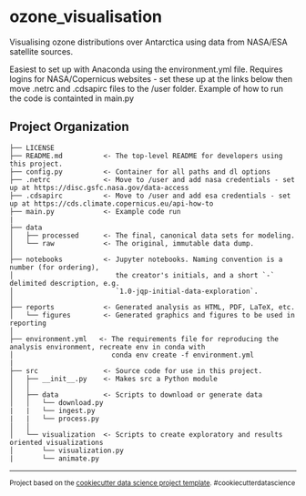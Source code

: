 ozone_visualisation
==============================

Visualising ozone distributions over Antarctica using data from NASA/ESA satellite sources.

Easiest to set up with Anaconda using the environment.yml file.
Requires logins for NASA/Copernicus websites - set these up at the links below then move .netrc and .cdsapirc files to the /user folder.
Example of how to run the code is containted in main.py

Project Organization
------------

    ├── LICENSE
    ├── README.md          <- The top-level README for developers using this project.
    ├── config.py          <- Container for all paths and dl options
    ├── .netrc             <- Move to /user and add nasa credentials - set up at https://disc.gsfc.nasa.gov/data-access
    ├── .cdsapirc          <- Move to /user and add esa credentials - set up at https://cds.climate.copernicus.eu/api-how-to  
    ├── main.py            <- Example code run
    |
    ├── data
    │   ├── processed      <- The final, canonical data sets for modeling.
    │   └── raw            <- The original, immutable data dump.
    │
    ├── notebooks          <- Jupyter notebooks. Naming convention is a number (for ordering),
    │                         the creator's initials, and a short `-` delimited description, e.g.
    │                         `1.0-jqp-initial-data-exploration`.
    │
    ├── reports            <- Generated analysis as HTML, PDF, LaTeX, etc.
    │   └── figures        <- Generated graphics and figures to be used in reporting
    │
    ├── environment.yml   <- The requirements file for reproducing the analysis environment, recreate env in conda with
    │                        conda env create -f environment.yml
    |
    ├── src                <- Source code for use in this project.
    │   ├── __init__.py    <- Makes src a Python module
    │   │
    │   ├── data           <- Scripts to download or generate data
    │   │   └── download.py
    |   |   └── ingest.py
    |   |   └── process.py
    │   │
    │   └── visualization  <- Scripts to create exploratory and results oriented visualizations
    │       └── visualization.py
    |       └── animate.py


--------

<p><small>Project based on the <a target="_blank" href="https://drivendata.github.io/cookiecutter-data-science/">cookiecutter data science project template</a>. #cookiecutterdatascience</small></p>
